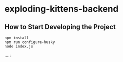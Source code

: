 # exploding-kittens-backend

## How to Start Developing the Project

```
npm install
npm run configure-husky
node index.js
```
....:
